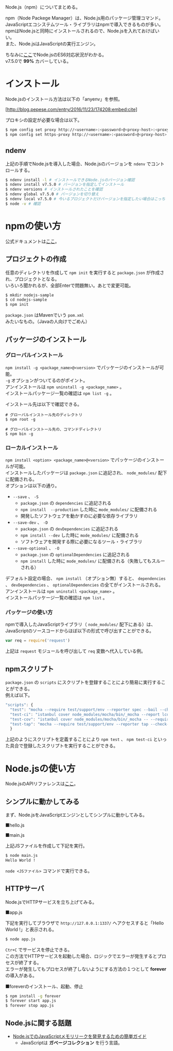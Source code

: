 Node.js（npm）についてまとめる。

npm（Node Packege Manager）は、Node.js用のパッケージ管理コマンド。  
JavaScriptエコシステムツール・ライブラリはnpmで導入できるものが多い。  
npmはNode.jsと同時にインストールされるので、Node.jsを入れておけばいい。  
また、Node.jsはJavaScriptの実行エンジン。

ちなみに[ここ](http://node.green)でNode.jsのES6対応状況がわかる。  
v7.5.0で **99%** カバーしている。


# インストール

Node.jsのインストール方法は以下の「anyenv」を参照。

[http://blog.pepese.com/entry/2016/11/23/174208:embed:cite]

プロキシの設定が必要な場合は以下。

```sh
$ npm config set proxy http://<username>:<password>@<proxy-host>:<proxy-port>
$ npm config set https-proxy http://<username>:<password>@<proxy-host>:<proxy-port>
```

## ndenv

上記の手順でNode.jsを導入した場合、Node.jsのバージョンを ```ndenv``` でコントロールする。

```sh
$ ndenv install -l # インストールできるNode.jsのバージョン確認
$ ndenv install v7.5.0 # バージョンを指定してインストール
$ ndenv versions # インストールされたことを確認
$ ndenv global v7.5.0 # バージョンを切り替え
$ ndenv local v7.5.0 # 今いるプロジェクトだけバージョンを指定したい場合はこっち
$ node -v # 確認
```


# npmの使い方

公式ドキュメントは[ここ](https://docs.npmjs.com)。

## プロジェクトの作成

任意のディレクトリを作成して ```npm init``` を実行すると ```package.json``` が作成され、プロジェクトとなる。  
いろいろ聞かれるが、全部Enterで問題無い。あとで変更可能。

```sh
$ mkdir nodejs-sample
$ cd nodejs-sample
$ npm init
```

```package.json``` はMavenでいう ```pom.xml``` みたいなもの。（Javaの人向けでごめん）

## パッケージのインストール

### グローバルインストール

```npm install -g <package_name>@<version>``` でパッケージのインストールが可能。  
```-g``` オプションがついてるのがポイント。  
アンインストールは ```npm uninstall -g <package_name>``` 。  
インストールパッケージ一覧の確認は ```npm list -g``` 。  

インストール先は以下で確認できる。

```
# グローバルインストール先のディレクトリ
$ npm root -g

# グローバルインストール先の、コマンドディレクトリ
$ npm bin -g
```

### ローカルインストール

```npm install <option> <package_name>@<version>``` でパッケージのインストールが可能。  
インストールしたパッケージは ```package.json``` に追記され、 ```node_modules/``` 配下に配備される。  
オプションは以下の通り。

- ```--save``` 、 ```-S```
  - ```package.json``` の ```dependencies``` に追記される
  - ```npm install  --production``` した時に ```mode_modules/``` に配備される
  - 開発したソフトウェアを動かすのに必要な依存ライブラリ
- ```--save-dev``` 、 ```-D```
  - ```package.json``` の ```devDependencies``` に追記される
  - ```npm install --dev``` した時に ```mode_modules/``` に配備される
  - ソフトウェアを開発する際に必要になるツール・ライブラリ
- ```--save-optional``` 、 ```-O```
  - ```package.json``` の ```optionalDependencies``` に追記される
  - ```npm install``` した時に ```mode_modules/``` に配備される（失敗してもスルーされる）

デフォルト設定の場合、 ```npm install``` （オプション無）すると、 ```dependencies``` 、 ```devDependencies``` 、 ```optionalDependencies``` の全てがインストールされる。  
アンインストールは ```npm uninstall <package_name>``` 。  
インストールパッケージ一覧の確認は ```npm list``` 。

### パッケージの使い方

npmで導入したJavaScriptライブラリ（ ```node_modules/``` 配下にある）は、JavaScriptのソースコードからほぼ以下の形式で呼び出すことができる。

```javascript
var req = require('request')
```

上記は ```request``` モジュールを呼び出して ```req``` 変数へ代入している例。

## npmスクリプト

```package.json``` の ```scripts``` にスクリプトを登録することにより簡易に実行することができる。  
例えば以下。

```javascript
"scripts": {
  "test": "mocha --require test/support/env --reporter spec --bail --check-leaks test/ test/acceptance/",
  "test-ci": "istanbul cover node_modules/mocha/bin/_mocha --report lcovonly -- --require test/support/env --reporter spec --check-leaks test/ test/acceptance/",
  "test-cov": "istanbul cover node_modules/mocha/bin/_mocha -- --require test/support/env --reporter dot --check-leaks test/ test/acceptance/",
  "test-tap": "mocha --require test/support/env --reporter tap --check-leaks test/ test/acceptance/"
  }
```

上記のようにスクリプトを定義することにより ```npm test``` 、 ```npm test-ci``` といった具合で登録したスクリプトを実行することができる。


# Node.jsの使い方

Node.jsのAPIリファレンスは[ここ](https://nodejs.org/api/)。

## シンプルに動かしてみる

まず、Node.jsをJavaScriptエンジンとしてシンプルに動かしてみる。

■hello.js

<script src="http://gist-it.appspot.com/https://github.com/pepese/nodejs-sample/blob/master/hello.js?footer=0"></script>

■main.js

<script src="http://gist-it.appspot.com/https://github.com/pepese/nodejs-sample/blob/master/main.js?footer=0"></script>

上記JSファイルを作成して下記を実行。

```sh
$ node main.js
Hello World !
```

```node <JSファイル>``` コマンドで実行できる。

## HTTPサーバ

Node.jsでHTTPサービスを立ち上げてみる。

■app.js

<script src="http://gist-it.appspot.com/https://github.com/pepese/nodejs-sample/blob/master/app.js?footer=0"></script>

下記を実行してブラウザで ```http://127.0.0.1:1337/``` へアクセスすると「Hello World !」と表示される。

```sh
$ node app.js
```

```Ctr+C``` でサービスを停止できる。  
この方法でHTTPサービスを起動した場合、ロジックでエラーが発生するとプロセスが終了する。  
エラーが発生してもプロセスが終了しないようにする方法の１つとして **forever** の導入がある。

■foreverのインストール、起動、停止

```sh
$ npm install -g forever
$ forever start app.js
$ forever stop app.js
```

## Node.jsに関する話題

- [Node.jsでのJavaScriptメモリリークを発見するための簡単ガイド](http://postd.cc/simple-guide-to-finding-a-javascript-memory-leak-in-node-js/)
  - JavaScriptは **ガベージコレクション** を行う言語。
